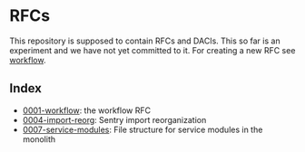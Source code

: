 # RFCs

This repository is supposed to contain RFCs and DACIs.  This so far is an experiment and we have not yet committed to it.
For creating a new RFC see [workflow](text/0001-workflow.md).

## Index

* [0001-workflow](text/0001-workflow.md): the workflow RFC
* [0004-import-reorg](text/0004-import-reorg.md): Sentry import reorganization
* [0007-service-modules](text/0007-service-modules.md): File structure for service modules in the monolith
